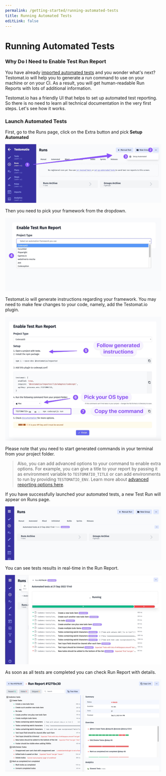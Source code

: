 ```yaml
---
permalink: /getting-started/running-automated-tests
title: Running Automated Tests
editLink: false
---
```


# Running Automated Tests

### Why Do I Need to Enable Test Run Report

You have already [imported automated tests](https://docs.testomat.io/getting-started/import-tests-from-source-code/) and you wonder what's next? Testomat.io will help you to generate a run command to use on your machine or on your CI. As a result, you will get human-readable Run Reports with lots of additional information.

Testomat.io has a friendly UI that helps to set up automated test reporting. So there is no need to learn all technical documentation in the very first steps. Let's see how it works.

### Launch Automated Tests

First, go to the Runs page, click on the Extra button and pick **Setup Automated**

![CleanShot 2022-08-11 at 11 09 45@2x](images/184094576-a38fc229-7fb0-47e5-afba-81480cad2de9.jpg)

Then you need to pick your framework from the dropdown.

![CleanShot 2022-08-11 at 11 34 24@2x](images/184095451-4fa4ef83-e9a9-4e47-bcc5-e432b6a8a920.jpg)

Testomat.io will generate instructions regarding your framework. You may need to make few changes to your code, namely, add the Testomat.io plugin.

![CleanShot 2022-08-11 at 17 02 28@2x](images/184152317-2e1efb83-e19b-4085-9ed7-713f4043d643.jpg)

Please note that you need to start generated commands in your terminal from your project folder.

> Also, you can add advanced options to your command to enable extra options. For example, you can give a title to your report by passing it as environment variable to `TESTOMATIO_TITLE` or can add environments to run by providing `TESTOMATIO_ENV`. 
Learn more about [advanced reporting options here](https://docs.testomat.io/reference/reporter/#advanced-usage).

If you have successfully launched your automated tests, a new Test Run will appear on Runs page.

![CleanShot 2022-09-21 at 20 40 27@2x](images/191573746-43fe87ce-4485-4fd4-b7d7-886377c90fee.jpg)

You can see tests results in real-time in the Run Report.

![CleanShot 2022-09-21 at 20 40 58@2x](images/191573926-146d5726-03f5-4b8a-9d94-da785f50c1fc.jpg)

As soon as all tests are completed you can check Run Report with details.

![CleanShot 2022-09-21 at 20 52 10@2x](images/191575972-10b1509e-678d-48ce-a571-566a9c1407d1.jpg)





